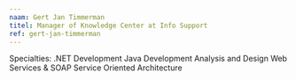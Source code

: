 ```yaml
---
naam: Gert Jan Timmerman
titel: Manager of Knowledge Center at Info Support
ref: gert-jan-timmerman
---
```

Specialties: .NET Development Java Development Analysis and Design Web Services & SOAP Service Oriented Architecture